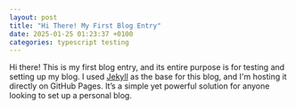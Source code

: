 ```yaml
---
layout: post
title: "Hi There! My First Blog Entry"
date: 2025-01-25 01:23:37 +0100
categories: typescript testing
---
```


Hi there! This is my first blog entry, and its entire purpose is for testing and setting up my blog. I used [Jekyll](https://jekyllrb.com/) as the base for this blog, and I'm hosting it directly on GitHub Pages. It’s a simple yet powerful solution for anyone looking to set up a personal blog.
